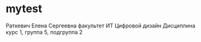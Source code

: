 # mytest
Раткевич
Елена
Сергеевна
факультет ИТ
Цифровой дизайн 
Дисциплина
курс 1, группа 5, подгруппа 2
